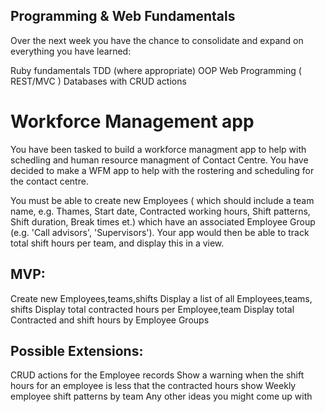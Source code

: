 ## Programming & Web Fundamentals
Over the next week you have the chance to consolidate and expand on everything you have learned:

Ruby fundamentals
TDD (where appropriate)
OOP
Web Programming ( REST/MVC )
Databases with CRUD actions

# Workforce Management app
You have been tasked to build a workforce managment app to help with schedling and human resource managment of Contact Centre. You have decided to make a WFM app to help with the rostering and scheduling for the contact centre.

You must be able to create new Employees ( which should include a team name, e.g. Thames, Start date, Contracted working hours, Shift patterns, Shift duration, Break times et.) which have an associated Employee Group (e.g. 'Call advisors', 'Supervisors'). Your app would then be able to track total shift hours per team, and display this in a view.

## MVP:

Create new Employees,teams,shifts
Display a list of all Employees,teams, shifts
Display total contracted hours per Employee,team
Display total Contracted and shift hours by Employee Groups
## Possible Extensions:

CRUD actions for the Employee records
Show a warning when the shift hours for an employee is less that the contracted hours
show Weekly employee shift patterns by team
Any other ideas you might come up with
